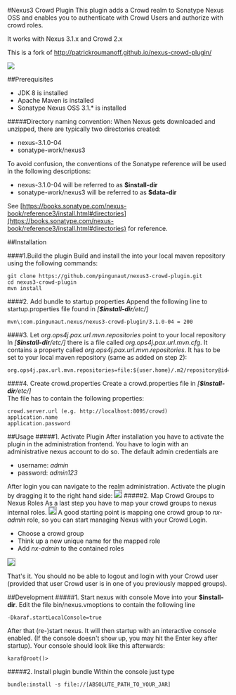 #Nexus3 Crowd Plugin
This plugin adds a Crowd realm to Sonatype Nexus OSS and enables you to authenticate with Crowd Users and authorize with crowd roles.

It works with Nexus 3.1.x and Crowd 2.x

This is a fork of http://patrickroumanoff.github.io/nexus-crowd-plugin/

<a href='https://ci.pingunaut.com/job/pingunaut/job/nexus3-crowd-plugin/job/master/'><img src='https://ci.pingunaut.com/buildStatus/icon?job=pingunaut/nexus3-crowd-plugin/master'></a>

##Prerequisites
* JDK 8 is installed
* Apache Maven is installed
* Sonatype Nexus OSS 3.1.* is installed 

#####Directory naming convention:
When Nexus gets downloaded and unzipped, there are typically two directories created:
* nexus-3.1.0-04
* sonatype-work/nexus3

To avoid confusion, the conventions of the Sonatype reference will be used in the following descriptions:
* nexus-3.1.0-04 will be referred to as **$install-dir**
* sonatype-work/nexus3 will be referred to as **$data-dir**

See [https://books.sonatype.com/nexus-book/reference3/install.html#directories](https://books.sonatype.com/nexus-book/reference3/install.html#directories) for reference.



##Installation

####1.Build the plugin
Build and install the into your local maven repository using the following commands:
  ```
  git clone https://github.com/pingunaut/nexus3-crowd-plugin.git
  cd nexus3-crowd-plugin
  mvn install
  ```

####2. Add bundle to startup properties
Append the following line to startup.properties file found in *[**$install-dir**/etc/]*
```
mvn\:com.pingunaut.nexus/nexus3-crowd-plugin/3.1.0-04 = 200
```

####3. Let *org.ops4j.pax.url.mvn.repositories* point to your local repository
In *[**$install-dir**/etc/]* there is a file called *org.ops4j.pax.url.mvn.cfg*. It contains a property called *org.ops4j.pax.url.mvn.repositories*. It has to be set to your local maven repository (same as added on step 2):
```
org.ops4j.pax.url.mvn.repositories=file:${user.home}/.m2/repository@id=system.repository@snapshots
```

####4. Create crowd.properties
Create a crowd.properties file in *[**$install-dir**/etc/]*<br/>
The file has to contain the following properties:
  ```
  crowd.server.url (e.g. http://localhost:8095/crowd)
  application.name
  application.password
  ```
  
##Usage
#####1. Activate Plugin
After installation you have to activate the plugin in the administration frontend.
You have to login with an administrative nexus account to do so. The default admin credentials are
* username: *admin*
* password: *admin123*

After login you can navigate to the realm administration.
Activate the plugin by dragging it to the right hand side:
<img style="border: 1px solid grey;" src='https://pseudorandombullshitgenerator.com/img/nexus_crowd.png'>
#####2. Map Crowd Groups to Nexus Roles
As a last step you have to map your crowd groups to nexus internal roles.
<img style="border: 1px solid grey;" src='https://pseudorandombullshitgenerator.com/img/nexus-5.png'>
A good starting point is mapping one crowd group to *nx-admin* role, so you can start managing Nexus with your Crowd Login.
* Choose a crowd group
* Think up a new unique name for the mapped role
* Add *nx-admin* to the contained roles
<img style="border: 1px solid grey;" src='https://pseudorandombullshitgenerator.com/img/nexus-6.png'>

That's it. You should no be able to logout and login with your Crowd user (provided that user Crowd user is in one of you previously mapped groups).

##Development
#####1. Start nexus with console
Move into your **$install-dir**. Edit the file bin/nexus.vmoptions to contain the following line
  ```
  -Dkaraf.startLocalConsole=true
  ```
  After that (re-)start nexus. It will then startup with an interactive console enabled. (If the console doesn't show up, you may hit the Enter key after startup).
  Your console should look like this afterwards:
  ```
  karaf@root()> 
  ```
  
#####2. Install plugin bundle
  Within the console just type
  ```
  bundle:install -s file://[ABSOLUTE_PATH_TO_YOUR_JAR]
  ```
